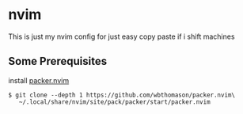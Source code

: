 # nvim
This is just my nvim config for just easy copy paste if i shift machines

## Some Prerequisites
install [packer.nvim](https://github.com/wbthomason/packer.nvim) 
~~~
$ git clone --depth 1 https://github.com/wbthomason/packer.nvim\
   ~/.local/share/nvim/site/pack/packer/start/packer.nvim
~~~
